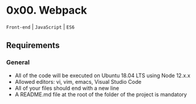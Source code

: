 # 0x00. Webpack
```Front-end``` | ```JavaScript``` | ```ES6```
## Requirements
### General
* All of the code will be executed on Ubuntu 18.04 LTS using Node 12.x.x
* Allowed editors: vi, vim, emacs, Visual Studio Code
* All of your files should end with a new line
* A README.md file at the root of the folder of the project is mandatory
